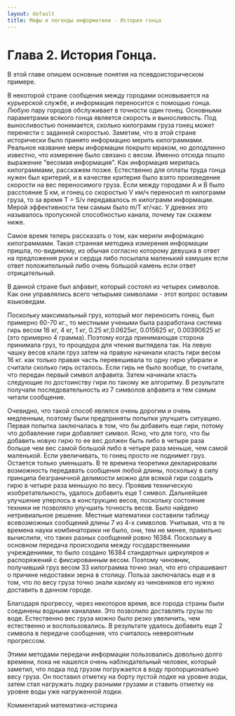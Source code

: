 ```yaml
---
layout: default
title: Мифы и легенды информатики - История гонца
---
```


# Глава 2. История Гонца.


В этой главе опишем основные понятия на псевдоисторическом примере.

В некоторой стране  сообщения между городами основывается на курьерской службе, и информация переносится с помощью гонца. Любую пару городов обслуживает в точности один гонец. Основными параметрами всякого  гонца  является скорость и выносливость. Под выносливостью понимается, сколько килограмм груза гонец может перенести с заданной скоростью. Заметим, что в этой стране исторически было принято информацию мерить килограммами. Реальное название меры информации покрыто мраком,  но доподлинно известно, что измерение было связано с весом. Именно отсюда пошло выражение "весомая информация".  Как информация мерилась килограммами, расскажем позже.  Естественно для оплаты труда гонца нужен был критерий, и в качестве критерия было взято произведение скорости на вес переносимого груза. Если между городами A и B было расстояние S км, и гонец со скоростью V км/ч переносил m килограмм груза, то за время T = S/v    передавалось m килограмм информации. Мерой эффективности тем самым было m/T кг/час. У древних это называлось пропускной способностью канала,  почему так скажем ниже.

Самое время теперь рассказать о том, как мерили информацию килограммами.
Такая странная методика измерения информации пришла, по-видимому, из обычая согласно которому девушка в ответ на предложения руки и сердца либо посылала маленький камушек если ответ положительный либо очень большой камень если ответ отрицательный.

В данной стране был алфавит,  который состоял из четырех символов. Как они управлялись всего четырьмя символами -  этот вопрос оставим языковедам.

Поскольку максимальный груз, который мог переносить гонец, был примерно  60-70 кг.,
то местными учеными была разработана система гирь весом 16 кг, 4 кг, 1 кг, 0.25 кг,0.0625кг, 0.015625 кг, 0.00390625  кг (это примерно 4 грамма). Поэтому когда принимающая сторона принимала груз, то  процедура для чтения выглядела так. На левую чашку весов клали груз затем на правую начинали класть гири весом 16 кг.  как только  правая часть перевешивала то одну гирю убирали и считали сколько гирь осталось. Если гирь не было вообще, то считали, что передан первый символ алфавита. Затем начинали класть следующие по достоинству гири по такому же алгоритму. В результате получали последовательность из 7 символов алфавита и тем самым читали сообщение.

Очевидно, что такой способ являлся очень дорогим и очень медленным, поэтому были предприняты попытки улучшить ситуацию. Первая попытка заключалась в том, что бы добавить  еще гири, потому что добавление гири добавляет символ. Ясно,  что для того, что бы добавить новую гирю то  ее вес должен быть либо в четыре раза больше чем вес самой большой либо в четыре раза меньше, чем самой маленькой. Если увеличивать, то  гонец просто не поднимет груз. Остается только уменьшать. В те времена теоретики декларировали   возможность  передавать сообщения любой длины, поскольку в силу принципа безграничной делимости можно для всякой гири создать гирю в четыре раза меньшую по весу. Проявив техническую изобретательность, удалось добавить еще 1 символ. Дальнейшее улучшение уперлось в  конструкцию весов,  поскольку состояние техники  не позволяло улучшить точность весов. Было найдено нетривиальное решение. Местные математики составили таблицу всевозможных сообщений  длины 7 из 4-х символов. Учитывая, что в те времена науки комбинаторики не было, они, тем не менее, правильно вычислили, что таких разных сообщений ровно 16384. Поскольку  в основном передача происходила между государственными учреждениями, то было создано  16384 стандартных циркуляров и распоряжений с  фиксированным весом. Поэтому чиновник, получивший груз весом 33 килограмма точно знал, что его спрашивают о причине недоставки зерна в столицу. Польза заключалась еще и в том, что по весу груза точно знали какому из чиновников его нужно доставить в данном городе.

Благодаря прогрессу, через некоторое время, все города  страны были соединены водными каналами. Это позволило доставлять грузы по воде. Естественно вес груза можно было резко увеличить, чем естественно и воспользовались. В результате удалось добавить еще 2 символа в передаче сообщения, что считалось невероятным прогрессом.

Этими методами передачи  информации пользовались довольно долго времени, пока не нашелся очень наблюдательный человек, который заметил, что лодка под грузом погружается в воду  пропорционально весу груза. Он  поставил отметку на борту пустой лодке  на уровне воды, затем стал нагружать лодку разными грузами и ставить отметку на уровне воды уже нагруженной лодки.

Комментарий математика-историка

